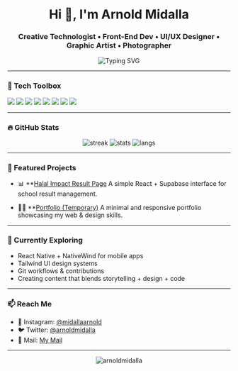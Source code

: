 <!-- GitHub Profile README -->

<h1 align="center">Hi 👋, I'm Arnold Midalla</h1>
<h3 align="center">Creative Technologist • Front-End Dev • UI/UX Designer • Graphic Artist • Photographer</h3>

<p align="center">
  <img src="https://readme-typing-svg.herokuapp.com?font=Fira+Code&duration=2500&pause=1000&color=00F2E0&center=true&width=435&lines=🎓+400L+Computer+Engineering+Student;💻+Building+interactive+UIs+with+React;📷+Creating+with+Pixels+%26+Code;🔧+Always+Learning%2C+Always+Iterating" alt="Typing SVG" />
</p>

---

### 🔧 Tech Toolbox
<p align="left">
  <img src="https://img.shields.io/badge/HTML5-E34F26?style=flat&logo=html5&logoColor=white" />
  <img src="https://img.shields.io/badge/CSS3-1572B6?style=flat&logo=css3&logoColor=white" />
  <img src="https://img.shields.io/badge/JavaScript-F7DF1E?style=flat&logo=javascript&logoColor=black" />
  <img src="https://img.shields.io/badge/React-61DAFB?style=flat&logo=react&logoColor=black" />
  <img src="https://img.shields.io/badge/Tailwind_CSS-38B2AC?style=flat&logo=tailwind-css&logoColor=white" />
  <img src="https://img.shields.io/badge/Supabase-3ECF8E?style=flat&logo=supabase&logoColor=white" />
  <img src="https://img.shields.io/badge/Git-F05032?style=flat&logo=git&logoColor=white" />
  <img src="https://img.shields.io/badge/CapCut-black?style=flat&logo=capcut&logoColor=white" />
</p>

---

### 🔥 GitHub Stats
<p align="center">
  <img src="https://github-readme-streak-stats.herokuapp.com?user=arnoldmidalla&theme=tokyonight&hide_border=true&date_format=M%20j%5B%2C%20Y%5D" alt="streak"/>
  <img src="https://github-readme-stats.vercel.app/api?username=arnoldmidalla&show_icons=true&theme=tokyonight&hide_border=true" alt="stats" />
  <img src="https://github-readme-stats.vercel.app/api/top-langs/?username=arnoldmidalla&layout=compact&theme=tokyonight&hide_border=true" alt="langs" />
</p>

---

### 🧩 Featured Projects
- 📊 **[Halal Impact Result Page](https://github.com/ArnoldMidalla/Halal-results)
  A simple React + Supabase interface for school result management.
  
- 🧑‍💻 **[Portfolio (Temporary)](https://github.com/ArnoldMidalla/My-Portfolio)
  A minimal and responsive portfolio showcasing my web & design skills.

---

### 🎯 Currently Exploring
- React Native + NativeWind for mobile apps  
- Tailwind UI design systems  
- Git workflows & contributions  
- Creating content that blends storytelling + design + code  

---

### 📫 Reach Me
- 📸 Instagram: [@midallaarnold](https://instagram.com/midallaarnold)  
- 🐦 Twitter: [@arnoldmidalla](https://twitter.com/arnoldmidalla)
- 📨 Mail: [My Mail](mailto:midallaarnold@gmail.com)

---

<p align="center">
  <img src="https://komarev.com/ghpvc/?username=arnoldmidalla&label=Profile%20views&color=0e75b6&style=flat" alt="arnoldmidalla" />
</p>

